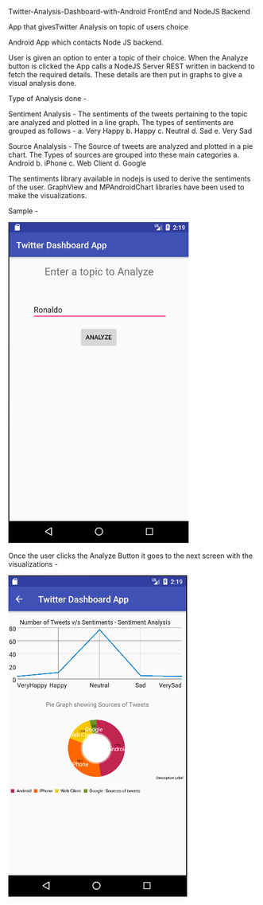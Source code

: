 Twitter-Analysis-Dashboard-with-Android FrontEnd and NodeJS Backend

App that givesTwitter Analysis on topic of users choice

Android App which contacts Node JS backend.

User is given an option to enter a topic of their choice. When the Analyze button is clicked the App calls a NodeJS Server REST written in backend to fetch the required details. These details are then put in graphs to give a visual analysis done.

Type of Analysis done -

Sentiment Analysis - The sentiments of the tweets pertaining to the topic are analyzed and plotted in a line graph. The types of sentiments are grouped as follows - a. Very Happy b. Happy c. Neutral d. Sad e. Very Sad

Source Analalysis - The Source of tweets are analyzed and plotted in a pie chart. The Types of sources are grouped into these main categories a. Android b. iPhone c. Web Client d. Google

The sentiments library available in nodejs is used to derive the sentiments of the user. GraphView and MPAndroidChart libraries have been used to make the visualizations.

Sample -

![header image](https://github.com/gognambiar/Android-Twitter-Analytics-Dashboard/blob/master/androidtwitter1.png)

Once the user clicks the Analyze Button it goes to the next screen with the visualizations -

![header image](https://github.com/gognambiar/Android-Twitter-Analytics-Dashboard/blob/master/androidtwitter2.png)
